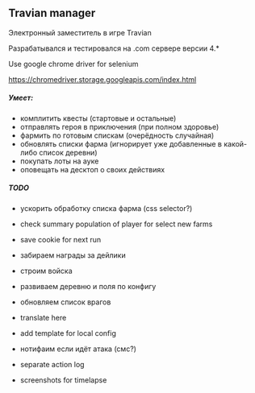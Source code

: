 Travian manager
---

Электронный заместитель в игре Travian

Разрабатывался и тестировался на .com сервере версии 4.*

Use google chrome driver for selenium

https://chromedriver.storage.googleapis.com/index.html


##### Умеет:
- комплитить квесты (стартовые и остальные)
- отправлять героя в приключения (при полном здоровье)
- фармить по готовым спискам (очерёдность случайная)
- обновлять списки фарма (игнорирует уже добавленные в какой-либо список деревни)
- покупать лоты на ауке
- оповещать на десктоп о своих действиях


##### TODO
- ускорить обработку списка фарма (css selector?)

- check summary population of player for select new farms
- save cookie for next run
- забираем награды за дейлики

- строим войска
- развиваем деревню и поля по конфигу
- обновляем список врагов
- translate here
- add template for local config

- нотифаим если идёт атака (смс?)
- separate action log
- screenshots for timelapse
